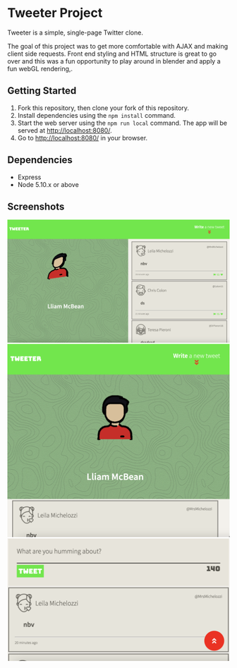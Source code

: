 # Tweeter Project

Tweeter is a simple, single-page Twitter clone.

The goal of this project was to get more comfortable with AJAX and making client side requests. Front end styling and HTML structure is great to go over and this was a fun opportunity to play around in blender and apply a fun webGL rendering,.

## Getting Started

1. Fork this repository, then clone your fork of this repository.
2. Install dependencies using the `npm install` command.
3. Start the web server using the `npm run local` command. The app will be served at <http://localhost:8080/>.
4. Go to <http://localhost:8080/> in your browser.

## Dependencies

- Express
- Node 5.10.x or above

## Screenshots

!["Screenshot of desktop viewport"](https://github.com/soupIsTheCurrencyOfTheFuture/tweeter/blob/main/public/docs/Screen%20Shot%202021-08-11%20at%205.28.11%20PM.png)
!["Screenshot of mobile viewport"](https://github.com/soupIsTheCurrencyOfTheFuture/tweeter/blob/main/public/docs/Screen%20Shot%202021-08-11%20at%205.28.31%20PM.png)
!["Screenshot of creating a new tweet"](https://github.com/soupIsTheCurrencyOfTheFuture/tweeter/blob/main/public/docs/Screen%20Shot%202021-08-11%20at%205.28.42%20PM.png)

